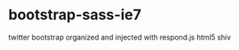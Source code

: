 bootstrap-sass-ie7
==================

twitter bootstrap organized and injected with respond.js html5 shiv
